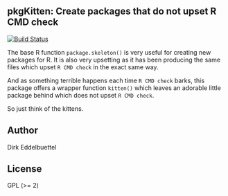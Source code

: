 ## pkgKitten: Create packages that do not upset R CMD check

[![Build Status](https://travis-ci.org/eddelbuettel/pkgkitten.png)](https://travis-ci.org/eddelbuettel/pkgkitten)

The base R function `package.skeleton()` is very useful for creating new
packages for R. It is also very upsetting as it has been producing the same
files which upset `R CMD check` in the exact same way.

And as something terrible happens each time `R CMD check` barks, this package
offers a wrapper function `kitten()` which leaves an adorable little package
behind which does not upset `R CMD check`.

So just think of the kittens.

## Author

Dirk Eddelbuettel

## License

GPL (>= 2)

